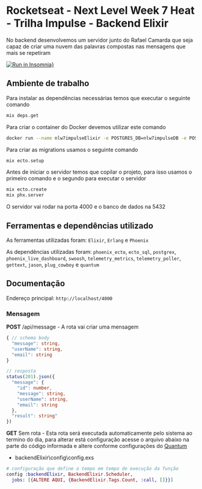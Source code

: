 # Rocketseat - Next Level Week 7 Heat - Trilha Impulse - Backend Elixir
No backend desenvolvemos um servidor junto do Rafael Camarda que seja capaz de criar uma nuvem das palavras compostas nas mensagens que mais se repetiram

[![Run in Insomnia}](https://insomnia.rest/images/run.svg)](https://insomnia.rest/run/?label=NLW7%20IMPULSE%20-%20ELIXIR&uri=https%3A%2F%2Fraw.githubusercontent.com%2Fdeibsoncogo%2FNLW7Impulse%2Fmaster%2FbackendElixir%2FInsomniaNLW7ImpuseBackendElixir.json)

## Ambiente de trabalho
Para instalar as dependências necessárias temos que executar o seguinte comando
```bash
mix deps.get
```

Para criar o container do Docker devemos utilizar este comando
```bash
docker run --name nlw7impulseElixir -e POSTGRES_DB=nlw7impulseDB -e POSTGRES_USER=nlw7impulseElixir -e POSTGRES_PASSWORD=docker -p 5432:5432 -d postgres
```

Para criar as migrations usamos o seguinte comando
```bash
mix ecto.setup
```

Antes de iniciar o servidor temos que copilar o projeto, para isso usamos o primeiro comando e o segundo para executar o servidor
```bash
mix ecto.create
mix phx.server
```

O servidor vai rodar na porta 4000 e o banco de dados na 5432

## Ferramentas e dependências utilizado
As ferramentas utilizadas foram: `Elixir`, `Erlang` e `Phoenix`

As dependências utilizadas foram: `phoenix_ecto`, `ecto_sql`, `postgrex`, `phoenix_live_dashboard`, `swoosh`, `telemetry_metrics`, `telemetry_poller`, `gettext`, `jason`, `plug_cowboy` e `quantum`

## Documentação
Endereço principal: `http://localhost/4000`

### Mensagem
**POST** /api/message - A rota vai criar uma mensagem
```ts
{ // schema body
  "message": string,
  "userName": string,
  "email": string
}

// resposta
status(201).json({
  "message": {
    "id": number,
    "message": string,
    "userName": string,
    "email": string
  },
  "result": string"
})
```

**GET** Sem rota - Esta rota será executada automaticamente pelo sistema ao termino do dia, para alterar está configuração acesse o arquivo abaixo na parte do código informada e altere conforme configurações do [Quantum](https://hexdocs.pm/quantum/crontab-format.html#special-expressions)
  * backendElixir\config\config.exs
```elixir
# configuração que define o tempo em tempo de execução da função
config :backendElixir, BackendElixir.Scheduler,
  jobs: [{ALTERE AQUI, {BackendElixir.Tags.Count, :call, []}}]
```
